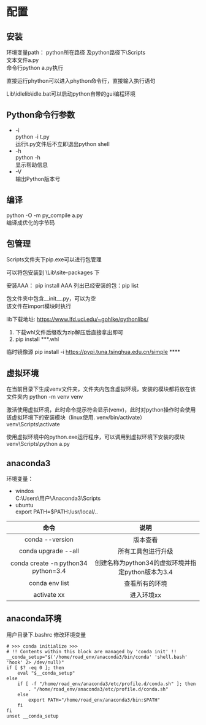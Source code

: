 # 配置

## 安装

环境变量path：  python所在路径 及python路径下\Scripts  
文本文件a.py  
命令行python a.py执行  

直接运行phython可以进入phython命令行，直接输入执行语句  

Lib\idlelib\idle.bat可以启动python自带的gui编程环境

## Python命令行参数  

+ -i  
 python  -i  t.py  
 运行t.py文件后不立即退出python shell
+ -h  
 python  -h  
 显示帮助信息
+ -V  
 输出Python版本号

## 编译

python -O -m py_compile a.py  
编译成优化的字节码

## 包管理

Scripts文件夹下pip.exe可以进行包管理
  
可以将包安装到  \Lib\site-packages 下  

安装AAA： pip install AAA
 列出已经安装的包：pip list

包文件夹中包含__init__.py，可以为空  
该文件在import模块时执行

lib下载地址:
https://www.lfd.uci.edu/~gohlke/pythonlibs/

1. 下载whl文件后缀改为zip解压后直接拿出即可
2. pip install ***.whl

临时镜像源
pip install  -i  https://pypi.tuna.tsinghua.edu.cn/simple   ****

## 虚拟环境

在当前目录下生成venv文件夹，文件夹内包含虚拟环境，安装的模块都将放在该文件夹内
python -m venv venv  

激活使用虚拟环境，此时命令提示符会显示(venv)，此时对python操作时会使用该虚拟环境下的安装模块（linux使用. venv/bin/activate）  
venv\Scripts\activate  

使用虚拟环境中的python.exe运行程序，可以调用到虚拟环境下安装的模块  
venv\Scripts\python  a.py  

## anaconda3

环境变量：  

+ windos  
  C:\Users\用户\Anaconda3\Scripts
+ ubuntu  
  export PATH=$PATH:/usr/local/..

| 命令                                  |  说明                                           |
| :-:                                   |  :-:                                           |  
|conda --version                        |  版本查看                                       |
|conda upgrade --all                    |  所有工具包进行升级                               |
|conda  create -n python34  python=3.4  |  创建名称为python34的虚拟环境并指定python版本为3.4 |
|conda env list                         |  查看所有的环境                                   |
|activate xx                            |  进入环境xx                                      |

## anaconda环境

用户目录下.bashrc 修改环境变量

```
# >>> conda initialize >>>
# !! Contents within this block are managed by 'conda init' !!
__conda_setup="$('/home/road_env/anaconda3/bin/conda' 'shell.bash' 'hook' 2> /dev/null)"
if [ $? -eq 0 ]; then
    eval "$__conda_setup"
else
    if [ -f "/home/road_env/anaconda3/etc/profile.d/conda.sh" ]; then
        . "/home/road_env/anaconda3/etc/profile.d/conda.sh"
    else
        export PATH="/home/road_env/anaconda3/bin:$PATH"
    fi
fi
unset __conda_setup
```
